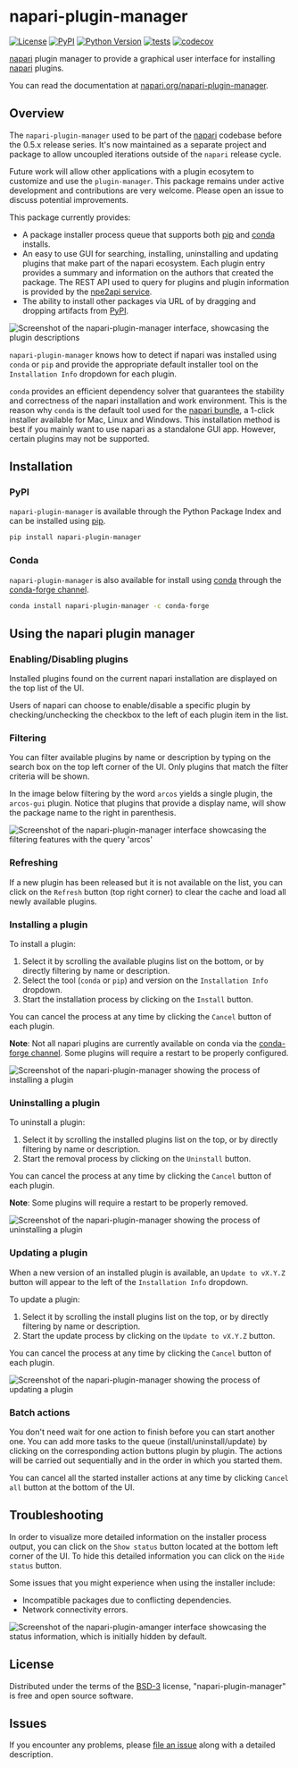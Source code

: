 # napari-plugin-manager

[![License](https://img.shields.io/pypi/l/napari-plugin-manager.svg?color=green)](https://github.com/napari/napari-plugin-manager/raw/main/LICENSE)
[![PyPI](https://img.shields.io/pypi/v/napari-plugin-manager.svg?color=green)](https://pypi.org/project/napari-plugin-manager)
[![Python Version](https://img.shields.io/pypi/pyversions/napari-plugin-manager.svg?color=green)](https://python.org)
[![tests](https://github.com/napari/napari-plugin-manager/actions/workflows/test_and_deploy.yml/badge.svg)](https://github.com/napari/napari-plugin-manager/actions/workflows/test_and_deploy.yml)
[![codecov](https://codecov.io/gh/napari/napari-plugin-manager/branch/main/graph/badge.svg)](https://codecov.io/gh/napari/napari-plugin-manager)

[napari] plugin manager to provide a graphical user interface for installing
[napari] plugins.

You can read the documentation at [napari.org/napari-plugin-manager](https://napari.org/napari-plugin-manager).

## Overview

The `napari-plugin-manager` used to be part of the [napari] codebase before the 0.5.x release
series. It's now maintained as a separate project and package to allow uncoupled iterations outside
of the `napari` release cycle.

Future work will allow other applications with a plugin ecosytem to customize and 
use the `plugin-manager`. This package remains under active development and contributions
are very welcome. Please open an issue to discuss potential improvements.

This package currently provides:

- A package installer process queue that supports both [pip] and [conda] installs.
- An easy to use GUI for searching, installing, uninstalling and updating plugins that make part of
  the napari ecosystem. Each plugin entry provides a summary and information on the authors that
  created the package. The REST API used to query for plugins and plugin information is provided by
  the [npe2api service](https://api.napari.org).
- The ability to install other packages via URL of by dragging and dropping artifacts from [PyPI].

![Screenshot of the napari-plugin-manager interface, showcasing the plugin descriptions](./images/description.png)

`napari-plugin-manager` knows how to detect if napari was installed using `conda` or `pip` and
provide the appropriate default installer tool on the `Installation Info` dropdown for each plugin.

`conda` provides an efficient dependency solver that guarantees the stability and correctness of
the napari installation and work environment. This is the reason why `conda` is the default tool
used for the [napari
bundle](https://napari.org/stable/tutorials/fundamentals/installation_bundle_conda.html), a 1-click
installer available for Mac, Linux and Windows. This installation method is best if you mainly want
to use napari as a standalone GUI app. However, certain plugins may not be supported.

## Installation

### PyPI

`napari-plugin-manager` is available through the Python Package Index and can be installed using [pip].

```bash
pip install napari-plugin-manager
```

### Conda

`napari-plugin-manager` is also available for install using [conda] through the [conda-forge channel](https://conda-forge.org/docs/#what-is-conda-forge).


```bash
conda install napari-plugin-manager -c conda-forge
```

## Using the napari plugin manager

### Enabling/Disabling plugins

Installed plugins found on the current napari installation are displayed on the top list of the UI.

Users of napari can choose to enable/disable a specific plugin by checking/unchecking the checkbox
to the left of each plugin item in the list.

### Filtering

You can filter available plugins by name or description by typing on the search box
on the top left corner of the UI. Only plugins that match the filter criteria will be shown.

In the image below filtering by the word `arcos` yields a single plugin, the
`arcos-gui` plugin. Notice that plugins that provide a display name, will show
the package name to the right in parenthesis.

![Screenshot of the napari-plugin-manager interface showcasing the filtering features with the query 'arcos'](./images/filter.png)

### Refreshing

If a new plugin has been released but it is not available on the list, you can click on the
`Refresh` button (top right corner) to clear the cache and load all newly available plugins.

### Installing a plugin

To install a plugin:

1. Select it by scrolling the available plugins list on the bottom, or by directly
filtering by name or description.
2. Select the tool (`conda` or `pip`) and version on the `Installation Info` dropdown.
3. Start the installation process by clicking on the `Install` button.

You can cancel the process at any time by clicking the `Cancel` button of each plugin.

**Note**: Not all napari plugins are currently available on conda via the
[conda-forge channel](https://anaconda.org/conda-forge/). Some plugins will require
a restart to be properly configured.

![Screenshot of the napari-plugin-manager showing the process of installing a plugin](./images/install.png)

### Uninstalling a plugin

To uninstall a plugin:

1. Select it by scrolling the installed plugins list on the top, or by directly
filtering by name or description.
2. Start the removal process by clicking on the `Uninstall` button.

You can cancel the process at any time by clicking the `Cancel` button of each plugin.

**Note**: Some plugins will require a restart to be properly removed.

![Screenshot of the napari-plugin-manager showing the process of uninstalling a plugin](./images/uninstall.png)

### Updating a plugin

When a new version of an installed plugin is available, an `Update to vX.Y.Z`
button will appear to the left of the `Installation Info` dropdown.

To update a plugin:

1. Select it by scrolling the install plugins list on the top, or by directly
filtering by name or description.
2. Start the update process by clicking on the `Update to vX.Y.Z` button.

You can cancel the process at any time by clicking the `Cancel` button of each plugin.

![Screenshot of the napari-plugin-manager showing the process of updating a plugin](./images/update.png)

### Batch actions

You don't need wait for one action to finish before you can start another one. You can add more
tasks to the queue (install/uninstall/update) by clicking on the corresponding action buttons
plugin by plugin. The actions will be carried out sequentially and in the order in which you
started them.

You can cancel all the started installer actions at any time by clicking `Cancel all`
button at the bottom of the UI.

## Troubleshooting

In order to visualize more detailed information on the installer process output, you can
click on the `Show status` button located at the bottom left corner of the UI. To hide
this detailed information you can click on the `Hide status` button.

Some issues that you might experience when using the installer include:

* Incompatible packages due to conflicting dependencies.
* Network connectivity errors.

![Screenshot of the napari-plugin-amanger interface showcasing the status information, which is initially hidden by default.](./images/status.png)

## License

Distributed under the terms of the [BSD-3] license, "napari-plugin-manager" is free and open source
software.

## Issues

If you encounter any problems, please [file an issue] along with a detailed description.

[napari]: https://github.com/napari/napari
[@napari]: https://github.com/napari
[BSD-3]: http://opensource.org/licenses/BSD-3-Clause
[file an issue]: https://github.com/napari/napari-plugin-manager/issues
[pip]: https://pypi.org/project/pip/
[conda]: https://conda.org
[PyPI]: https://pypi.org/
